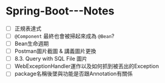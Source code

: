 # Spring-Boot---Notes
- [ ] 正規表達式
- [ ] `@Component` 最終也會被掃起來成為 `@Bean`?
- [ ] Bean生命週期
- [ ] Postman圖片截圖 & 講義圖片更換
- [ ] 8.3. Query with SQL File 圖片
- [ ] WebExceptionHandler運作以及如何抓到被丟出的Exception
- [ ] package名稱後墜與功能是否跟Annotation有關係
